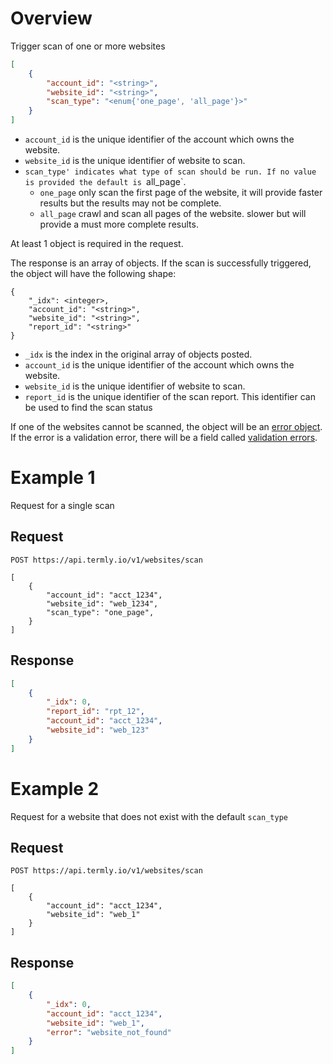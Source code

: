 # Overview

Trigger scan of one or more websites

```json
[
	{
		"account_id": "<string>",
		"website_id": "<string>",
		"scan_type": "<enum{'one_page', 'all_page'}>"
	}
]
```

* `account_id` is the unique identifier of the account which owns the website.
* `website_id` is the unique identifier of website to scan.
* `scan_type' indicates what type of scan should be run. If no value is provided the default is `all_page`.
  * `one_page` only scan the first page of the website, it will provide faster results but the results may not be complete.
  * `all_page` crawl and scan all pages of the website.  slower but will provide a must more complete results.

At least 1 object is required in the request.

The response is an array of objects. If the scan is successfully triggered, the object will have the following shape:

```
{
	"_idx": <integer>,
	"account_id": "<string>",
	"website_id": "<string>",
	"report_id": "<string>"
}
```

* `_idx` is the index in the original array of objects posted.
* `account_id` is the unique identifier of the account which owns the website.
* `website_id` is the unique identifier of website to scan.
* `report_id` is the unique identifier of the scan report.  This identifier can be used to find the scan status

If one of the websites cannot be scanned, the object will be an [error object](../error_object.md). If the error is a validation error, there will be a field called [validation errors](../validation_error_object.md).

# Example 1
Request for a single scan

## Request
```shell
POST https://api.termly.io/v1/websites/scan

[
	{
		"account_id": "acct_1234",
		"website_id": "web_1234",
		"scan_type": "one_page",
	}
]

```

## Response
```json
[
	{
		"_idx": 0,
		"report_id": "rpt_12",
		"account_id": "acct_1234",
		"website_id": "web_123"
	}
]
```

# Example 2
Request for a website that does not exist with the default `scan_type`

## Request
```shell
POST https://api.termly.io/v1/websites/scan

[
	{
		"account_id": "acct_1234",
		"website_id": "web_1"
	}
]

```

## Response
```json
[
	{
		"_idx": 0,
		"account_id": "acct_1234",
		"website_id": "web_1",
		"error": "website_not_found"
	}
]
```